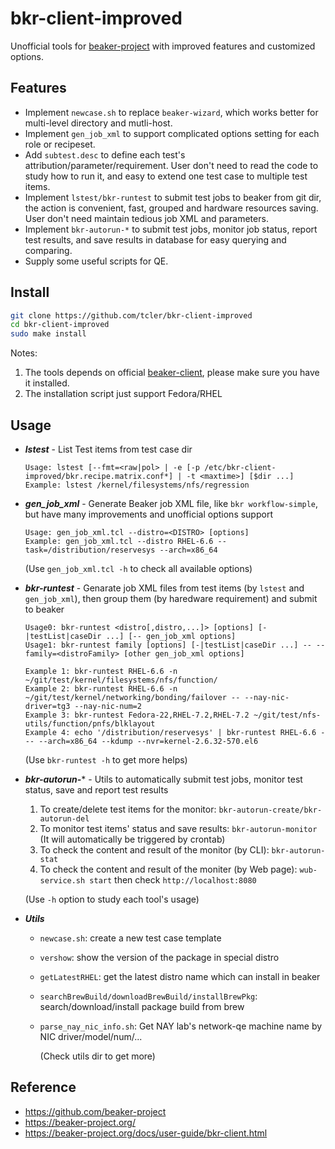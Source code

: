 # bkr-client-improved

Unofficial tools for [beaker-project](https://beaker-project.org/) with improved features and customized options.

## Features

- Implement `newcase.sh` to replace `beaker-wizard`, which works better for multi-level directory and mutli-host.
- Implement `gen_job_xml` to support complicated options setting for each role or recipeset.
- Add `subtest.desc` to define each test's attribution/parameter/requirement. User don't need to read the code to study how to run it, and easy to extend one test case to multiple test items.
- Implement `lstest/bkr-runtest` to submit test jobs to beaker from git dir, the action is convenient, fast, grouped and hardware resources saving. User don't need maintain tedious job XML and parameters.
- Implement `bkr-autorun-*` to submit test jobs, monitor job status, report test results, and save results in database for easy querying and comparing.
- Supply some useful scripts for QE.

## Install

```bash
git clone https://github.com/tcler/bkr-client-improved
cd bkr-client-improved
sudo make install
```

Notes:

1. The tools depends on official [beaker-client](https://beaker-project.org/docs/user-guide/bkr-client.html), please make sure you have it installed.
2. The installation script just support Fedora/RHEL

## Usage

*   ***lstest*** - List Test items from test case dir

    ```
	Usage: lstest [--fmt=<raw|pol> | -e [-p /etc/bkr-client-improved/bkr.recipe.matrix.conf*] | -t <maxtime>] [$dir ...]
	Example: lstest /kernel/filesystems/nfs/regression

	```

*   ***gen_job_xml*** - Generate Beaker job XML file, like `bkr workflow-simple`, but have many improvements and unofficial options support

    ```
	Usage: gen_job_xml.tcl --distro=<DISTRO> [options]
	Example: gen_job_xml.tcl --distro RHEL-6.6 --task=/distribution/reservesys --arch=x86_64

	```
	(Use `gen_job_xml.tcl -h` to check all available options)

*   ***bkr-runtest*** - Genarate job XML files from test items (by `lstest` and `gen_job_xml`), then group them (by haredware requirement) and submit to beaker

	```
	Usage0: bkr-runtest <distro[,distro,...]> [options] [-|testList|caseDir ...] [-- gen_job_xml options]
	Usage1: bkr-runtest family [options] [-|testList|caseDir ...] -- --family=<distroFamily> [other gen_job_xml options]

	Example 1: bkr-runtest RHEL-6.6 -n ~/git/test/kernel/filesystems/nfs/function/
	Example 2: bkr-runtest RHEL-6.6 -n ~/git/test/kernel/networking/bonding/failover -- --nay-nic-driver=tg3 --nay-nic-num=2
	Example 3: bkr-runtest Fedora-22,RHEL-7.2,RHEL-7.2 ~/git/test/nfs-utils/function/pnfs/blklayout
	Example 4: echo '/distribution/reservesys' | bkr-runtest RHEL-6.6 - -- --arch=x86_64 --kdump --nvr=kernel-2.6.32-570.el6

	```
	(Use `bkr-runtest -h` to get more helps)

*   ***bkr-autorun-**** - Utils to automatically submit test jobs, monitor test status, save and report test results

    1. To create/delete test items for the monitor: `bkr-autorun-create/bkr-autorun-del`
    2. To monitor test items' status and save results: `bkr-autorun-monitor` (It will automatically be triggered by crontab)
    3. To check the content and result of the monitor (by CLI): `bkr-autorun-stat`
    4. To check the content and result of the moniter (by Web page): `wub-service.sh start` then check `http://localhost:8080`

      (Use `-h` option to study each tool's usage)

*   ***Utils***
    - `newcase.sh`: create a new test case template
	- `vershow`: show the version of the package in special distro
	- `getLatestRHEL`: get the latest distro name which can install in beaker
	- `searchBrewBuild/downloadBrewBuild/installBrewPkg`: search/download/install package build from brew
	- `parse_nay_nic_info.sh`: Get NAY lab's network-qe machine name by NIC driver/model/num/...

      (Check utils dir to get more)

## Reference

* https://github.com/beaker-project
* https://beaker-project.org/
* https://beaker-project.org/docs/user-guide/bkr-client.html

